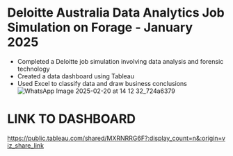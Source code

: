 # Deloitte Australia Data Analytics Job Simulation on Forage - January 2025


 * Completed a Deloitte job simulation involving data analysis and forensic
   technology 
 * Created a data dashboard using Tableau 
 * Used Excel to classify data and draw business conclusions
![WhatsApp Image 2025-02-20 at 14 12 32_724a6379](https://github.com/user-attachments/assets/2996446b-07a2-4157-93b5-b1be10c7f87f)


# LINK TO DASHBOARD
https://public.tableau.com/shared/MXRNRRG6F?:display_count=n&:origin=viz_share_link
